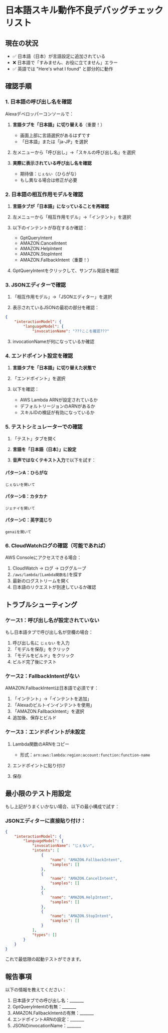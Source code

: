 # 日本語スキル動作不良デバッグチェックリスト

## 現在の状況
- ✅ 日本語（日本）が言語設定に追加されている
- ❌ 日本語で「すみません、お役に立てません」エラー
- ✅ 英語では "Here's what I found" と部分的に動作

## 確認手順

### 1. 日本語の呼び出し名を確認

Alexaデベロッパーコンソールで：

1. **言語タブを「日本語」に切り替える**（重要！）
   - 画面上部に言語選択があるはずです
   - 「日本語」または「ja-JP」を選択

2. 左メニューから「呼び出し」→「スキルの呼び出し名」を選択

3. **実際に表示されている呼び出し名を確認**
   - 期待値：`じぇない`（ひらがな）
   - もし異なる場合は修正が必要

### 2. 日本語の相互作用モデルを確認

1. **言語タブが「日本語」になっていることを再確認**

2. 左メニューから「相互作用モデル」→「インテント」を選択

3. 以下のインテントが存在するか確認：
   - GptQueryIntent
   - AMAZON.CancelIntent
   - AMAZON.HelpIntent
   - AMAZON.StopIntent
   - AMAZON.FallbackIntent（重要！）

4. GptQueryIntentをクリックして、サンプル発話を確認

### 3. JSONエディターで確認

1. 「相互作用モデル」→「JSONエディター」を選択

2. 表示されているJSONの最初の部分を確認：
```json
{
    "interactionModel": {
        "languageModel": {
            "invocationName": "???ここを確認???"
```

3. invocationNameが何になっているか確認

### 4. エンドポイント設定を確認

1. **言語タブを「日本語」に切り替えた状態で**

2. 「エンドポイント」を選択

3. 以下を確認：
   - AWS Lambda ARNが設定されているか
   - デフォルトリージョンのARNがあるか
   - スキルIDの検証が有効になっているか

### 5. テストシミュレーターでの確認

1. 「テスト」タブを開く

2. **言語を「日本語（日本）」に設定**

3. **音声ではなくテキスト入力**で以下を試す：

#### パターンA：ひらがな
```
じぇないを開いて
```

#### パターンB：カタカナ
```
ジェナイを開いて
```

#### パターンC：英字混じり
```
genaiを開いて
```

### 6. CloudWatchログの確認（可能であれば）

AWS Consoleにアクセスできる場合：

1. CloudWatch → ログ → ロググループ
2. `/aws/lambda/[Lambda関数名]`を探す
3. 最新のログストリームを開く
4. 日本語のリクエストが到達しているか確認

## トラブルシューティング

### ケース1：呼び出し名が設定されていない

もし日本語タブで呼び出し名が空欄の場合：

1. 呼び出し名に `じぇない` を入力
2. 「モデルを保存」をクリック
3. 「モデルをビルド」をクリック
4. ビルド完了後にテスト

### ケース2：FallbackIntentがない

AMAZON.FallbackIntentは日本語で必須です：

1. 「インテント」→「インテントを追加」
2. 「Alexaのビルトインインテントを使用」
3. 「AMAZON.FallbackIntent」を選択
4. 追加後、保存とビルド

### ケース3：エンドポイントが未設定

1. Lambda関数のARNをコピー
   - 形式：`arn:aws:lambda:region:account:function:function-name`

2. エンドポイントに貼り付け

3. 保存

## 最小限のテスト用設定

もし上記がうまくいかない場合、以下の最小構成で試す：

### JSONエディターに直接貼り付け：

```json
{
    "interactionModel": {
        "languageModel": {
            "invocationName": "じぇない",
            "intents": [
                {
                    "name": "AMAZON.FallbackIntent",
                    "samples": []
                },
                {
                    "name": "AMAZON.CancelIntent",
                    "samples": []
                },
                {
                    "name": "AMAZON.HelpIntent",
                    "samples": []
                },
                {
                    "name": "AMAZON.StopIntent",
                    "samples": []
                }
            ],
            "types": []
        }
    }
}
```

これで最低限の起動テストができます。

## 報告事項

以下の情報を教えてください：

1. 日本語タブでの呼び出し名：_______
2. GptQueryIntentの有無：_______
3. AMAZON.FallbackIntentの有無：_______
4. エンドポイントARNの設定：_______
5. JSONのinvocationName：_______